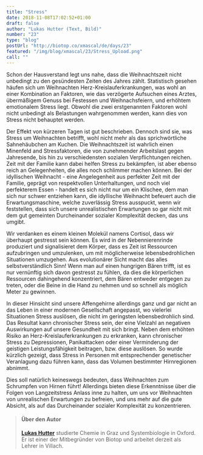 ```yaml
---
title: "Stress"
date: 2018-11-08T17:02:52+01:00
draft: false
author: "Lukas Hutter (Text, Bild)"
number: "23"
type: "blog"
postUrl: "http://biotop.co/xmascal/de/days/23"
featured: "/img/blog/xmascal/23/Stress_Upload.png"
call: ""
---
```

Schon der Hausverstand legt uns nahe, dass die Weihnachtszeit nicht unbedingt zu den gesündesten Zeiten des Jahres zählt. Statistisch gesehen häufen sich um Weihnachten Herz-Kreislauferkrankungen, was wohl an einer Kombination an Faktoren, wie das verzögerte Aufsuchen eines Arztes, übermäßigem Genuss bei Festessen und Weihnachsfeiern, und erhöhtem emotionalem Stress liegt. Obwohl die zwei erstgenannten Faktoren wohl nicht unbedingt als Belastungen wahrgenommen werden, kann dies von Stress nicht behauptet werden.

Der Effekt von kürzeren Tagen ist gut beschrieben. Dennoch sind sie, was Stress um Weihnachten betrifft, wohl nicht mehr als das sprichwörtliche Sahnehäubchen am Kuchen. Die Weihnachtszeit ist wahrlich einen Minenfeld and Stressfaktoren, die von zunehmender Arbeitslast gegen Jahresende, bis hin zu verschiedensten sozialen Verpflichtungen reichen. Zeit mit der Familie kann dabei helfen Stress zu bekämpfen, ist aber ebenso reich an Gelegenheiten, die alles noch schlimmer machen können. Bei der idyllischen Weihnacht - eine Angelegenheit aus perfekter Zeit mit der Familie, geprägt von respektvollen Unterhaltungen, und noch viel perfekterem Essen - handelt es sich nicht nur um ein Klischee, dem man sich nur schwer entziehen kann, die idyllische Weihnacht befeuert auch die Erwartungsmaschine, welche zuverlässig Stress ausspuckt, wenn wir feststellen, dass sich unsere unrealistischen Erwartungen so gar nicht mit dem gut gemeinten Durcheinander sozialer Komplexität decken, das uns umgibt.

Wir verdanken es einem kleinen Molekül namens Cortisol, dass wir überhaupt gestresst sein können. Es wird in der Nebennierenrinde produziert und signalisieret dem Körper, dass es Zeit ist Ressourcen aufzubringen und umzulenken, um mit möglicherweise lebensbedrohlichen Situationen umzugehen. Aus evolutionärer Sicht macht das alles selbstverständlich Sinn! Wenn man auf einen hungrigen Bären trifft, ist es nur vernünftig sich davon gestresst zu fühlen, da dies die körperlichen Ressourcen dahingehend konzentriert, dem Bären entweder entgegen zu treten, oder die Beine in die Hand zu nehmen und so schnell als möglich Meter zu gewinnen.  

In dieser Hinsicht sind unsere Affengehirne allerdings ganz und gar nicht an das Leben in einer modernen Gesellschaft angepasst, wo vielerlei Situationen Stress auslösen, die nicht im geringsten lebensbedrohlich sind. Das Resultat kann chronischer Stress sein, der eine Vielzahl an negativen Auswirkungen auf unsere Gesundheit mit sich bringt. Neben dem erhöhten Risiko an Herz-Kreislauferkrankungen zu erkranken, kann chronischer Stress zu Depressionen, Panikattacken oder einer Verminderung der geistigen Leistungsfähigkeit beitragen, bzw. diese auslösen. So wurde kürzlich gezeigt, dass Stress in Personen mit entsprechender genetischer Veranlagung dazu führen kann, dass das Volumen bestimmter Hirnregionen abnimmt.

Dies soll natürlich keineswegs bedeuten, dass Weihnachten zum Schrumpfen von Hirnen führt! Allerdings bieten diese Erkenntnisse über die Folgen von Langzeitstress Anlass inne zu halten, um uns vor Weihnachten von unrealischen Erwartungen zu befreien, und uns mehr auf die gute Absicht, als auf das Durcheinander sozialer Komplexität zu konzentrieren.

> #### Über den Autor
> **[Lukas Hutter](http://biotop.co/de/person/lukas-hutter/)** studierte Chemie in Graz und Systembiologie in Oxford. Er ist einer der Mitbegründer von Biotop und arbeitet derzeit als Lehrer in Villach.

<!--more-->

